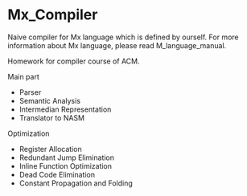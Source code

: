 # Mx_Compiler

Naive compiler for Mx language which is defined by ourself. For more information about Mx language, please read M_language_manual.

Homework for compiler course of ACM.

Main part
- Parser
- Semantic Analysis
- Intermedian Representation
- Translator to NASM

Optimization
- Register Allocation
- Redundant Jump Elimination
- Inline Function Optimization
- Dead Code Elimination
- Constant Propagation and Folding
